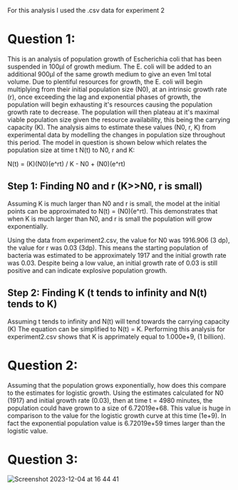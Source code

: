 For this analysis I used the .csv data for experiment 2

# Question 1: 

This is an analysis of population growth of Escherichia coli that has been suspended in 100μl of growth medium. The E. coli will be added to an additional 900μl of the same growth medium to give an even 1ml total volume. Due to plentiful resources for growth, the E. coli will begin multiplying from their initial population size (N0), at an intrinsic growth rate (r), once exceeding the lag and exponential phases of growth, the population will begin exhausting it's resources causing the population growth rate to decrease. The population will then plateau at it's maximal viable population size given the resource availability, this being the carrying capacity (K). The analysis aims to estimate these values (N0, r, K) from experimental data by modelling the changes in population size throughout this period. The model in question is shown below which relates the population size at time t N(t) to N0, r and K:



N(t) = (K)(N0)(e^rt) / K - N0 + (N0)(e^rt)



## Step 1: Finding N0 and r (K>>N0, r is small)

Assuming K is much larger than N0 and r is small, the model at the initial points can be approximated to N(t) = (N0)(e^rt). This demonstrates that when K is much larger than N0, and r is small the population will grow exponentially.

Using the data from experiment2.csv, the value for N0 was 1916.906 (3 dp), the value for r was 0.03 (3dp). This means the starting population of bacteria was estimated to be approximately 1917 and the initial growth rate was 0.03. Despite being a low value, an initial growth rate of 0.03 is still positive and can indicate explosive population growth. 

## Step 2: Finding K (t tends to infinity and N(t) tends to K)

Assuming t tends to infinity and N(t) will tend towards the carrying capacity (K) The equation can be simplified to N(t) = K. Performing this analysis for experiment2.csv shows that K is apprimately equal to 1.000e+9, (1 billion).

# Question 2:

Assuming that the population grows exponentially, how does this compare to the estimates for logistic growth. Using the estimates calculated for N0 (1917) and initial growth rate (0.03), then at time t = 4980 minutes, the population could have grown to a size of 6.72019e+68. This value is huge in comparison to the value for the logistic growth curve at this time (1e+9). In fact the exponential population value is  6.72019e+59 times larger than the logistic value.

# Question 3:

![Screenshot 2023-12-04 at 16 44 41](https://github.com/user39201/logistic_growth/assets/150145166/3501801a-5b88-48ba-b9e4-67cee007edfd)
